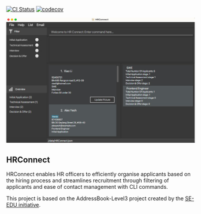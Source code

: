 [![CI Status](https://github.com/AY2324S2-CS2103-F15-3/tp/actions/workflows/gradle.yml/badge.svg)](https://github.com/AY2324S2-CS2103-F15-3/tp/actions/workflows/gradle.yml) [![codecov](https://codecov.io/gh/AY2324S2-CS2103-F15-3/tp/graph/badge.svg?token=NYM3SACDB7)](https://codecov.io/gh/AY2324S2-CS2103-F15-3/tp)

![Ui](docs/images/Ui.png)

## HRConnect

HRConnect enables HR officers to efficiently organise applicants based on the hiring process and streamlines recruitment
through filtering of applicants and ease of contact management with CLI commands.

This project is based on the AddressBook-Level3 project created by the [SE-EDU initiative](https://se-education.org).
